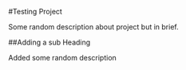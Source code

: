 #Testing Project

Some random description about project but in brief.

##Adding a sub Heading  

Added some random description
